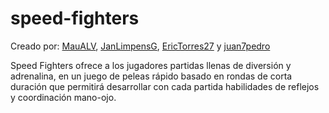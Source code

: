 # speed-fighters

Creado por: [MauALV](), [JanLimpensG](https://github.com/JanLimpensG), [EricTorres27](https://github.com/EricTorres27) y [juan7pedro](https://github.com/a00232182)

Speed Fighters ofrece a los jugadores partidas llenas de diversión y adrenalina, en un juego de peleas rápido basado en rondas de corta duración que permitirá desarrollar con cada partida habilidades de reflejos y coordinación mano-ojo.
